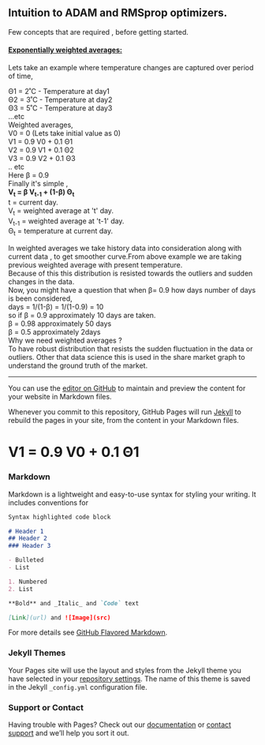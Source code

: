 
<html>
<h2>Intuition to  ADAM and RMSprop optimizers.</h2>

<p>Few concepts that are required , before getting started.</p>

<h4><u>Exponentially weighted averages:</u></h4>

<p>Lets take an example where temperature changes are captured over period of time, </p>


<div>Θ1 = 2˚C  - Temperature at day1</div> 
<div>Θ2 = 3˚C  - Temperature at day2</div> 
<div>Θ3 = 5˚C  - Temperature at day3 </div>
<div>...etc </div>
 

 <div>Weighted averages, </div>
 <div>V0  = 0 (Lets take initial value as 0)</div>
 <div>V1  =  0.9  V0   + 0.1 Θ1</div> 
 <div>V2  =  0.9  V1   + 0.1 Θ2 </div>
 <div>V3  =  0.9  V2   + 0.1 Θ3 </div>
  <div>.. etc  </div>
 
 
<div> Here β = 0.9 </div>
<div> Finally it's simple , </div>
                   <div><b>  V<sub>t</sub> = β V<sub>t-1</sub> + (1-β) Θ<sub>t</sub></b></div>


<div>t = current day.</div>
<div>V<sub>t</sub> = weighted average at 't' day.</div>
<div>V<sub>t-1</sub> = weighted average at 't-1' day.</div>
<div>Θ<sub>t</sub> = temperature at current day.</div></p>

<div>	
In weighted averages we take history data into consideration along with current data , to get smoother curve.From above example we are taking previous weighted average with present temperature.
</div>
<div>Because of this this distribution is resisted towards the outliers and sudden changes in the data.</div>

<div>Now, you might have a question that when  β= 0.9 how days number of days is been considered,</div>


<div> days = 1/(1-β) = 1/(1-0.9) = 10 </div>

<div> so if β = 0.9  approximately 10 days are taken.</div>
    <div>   β = 0.98 approximately 50 days</div>
    <div>   β = 0.5  approximately 2days</div>
	  
<div>Why we need weighted averages ?</div>


<div> To have robust distribution that resists the sudden fluctuation in the data or outliers. Other that data science this is used in the share market graph to understand the ground truth of the market.</div>

 
</html>


___________________________________________________________________________________

 







You can use the [editor on GitHub](https://github.com/towardsdatascience/towardsdatascience.github.io/edit/master/index.md) to maintain and preview the content for your website in Markdown files.

Whenever you commit to this repository, GitHub Pages will run [Jekyll](https://jekyllrb.com/) to rebuild the pages in your site, from the content in your Markdown files.

<h1>V1 =  0.9  V0   + 0.1 Θ1 </h1>

### Markdown

Markdown is a lightweight and easy-to-use syntax for styling your writing. It includes conventions for

```markdown
Syntax highlighted code block

# Header 1
## Header 2
### Header 3

- Bulleted
- List

1. Numbered
2. List

**Bold** and _Italic_ and `Code` text

[Link](url) and ![Image](src)
```

For more details see [GitHub Flavored Markdown](https://guides.github.com/features/mastering-markdown/).

### Jekyll Themes

Your Pages site will use the layout and styles from the Jekyll theme you have selected in your [repository settings](https://github.com/towardsdatascience/towardsdatascience.github.io/settings). The name of this theme is saved in the Jekyll `_config.yml` configuration file.

### Support or Contact

Having trouble with Pages? Check out our [documentation](https://help.github.com/categories/github-pages-basics/) or [contact support](https://github.com/contact) and we’ll help you sort it out.

